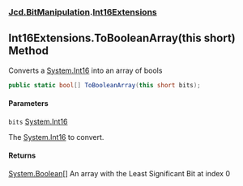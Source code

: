 ### [Jcd.BitManipulation](Jcd.BitManipulation.md 'Jcd.BitManipulation').[Int16Extensions](Jcd.BitManipulation.Int16Extensions.md 'Jcd.BitManipulation.Int16Extensions')

## Int16Extensions.ToBooleanArray(this short) Method

Converts a [System.Int16](https://docs.microsoft.com/en-us/dotnet/api/System.Int16 'System.Int16') into an array of bools

```csharp
public static bool[] ToBooleanArray(this short bits);
```
#### Parameters

<a name='Jcd.BitManipulation.Int16Extensions.ToBooleanArray(thisshort).bits'></a>

`bits` [System.Int16](https://docs.microsoft.com/en-us/dotnet/api/System.Int16 'System.Int16')

The [System.Int16](https://docs.microsoft.com/en-us/dotnet/api/System.Int16 'System.Int16') to convert.

#### Returns
[System.Boolean](https://docs.microsoft.com/en-us/dotnet/api/System.Boolean 'System.Boolean')[[]](https://docs.microsoft.com/en-us/dotnet/api/System.Array 'System.Array')
An array with the Least Significant Bit at index 0